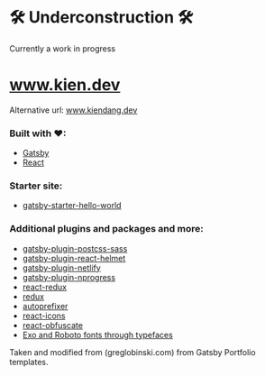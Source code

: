 # 🛠 Underconstruction 🛠

Currently a work in progress

# www.kien.dev

Alternative url: www.kiendang.dev

### Built with ♥:

- [Gatsby](https://github.com/gatsbyjs/gatsby)
- [React](https://github.com/facebook/react)

### Starter site:

- [gatsby-starter-hello-world](https://github.com/gatsbyjs/gatsby-starter-hello-world)

### Additional plugins and packages and more:

- [gatsby-plugin-postcss-sass](https://github.com/gatsbyjs/gatsby/tree/master/packages/gatsby-plugin-postcss-sass)
- [gatsby-plugin-react-helmet](https://github.com/gatsbyjs/gatsby/tree/master/packages/gatsby-plugin-react-helmet)
- [gatsby-plugin-netlify](https://github.com/gatsbyjs/gatsby/tree/master/packages/gatsby-plugin-netlify)
- [gatsby-plugin-nprogress](https://github.com/gatsbyjs/gatsby/tree/master/packages/gatsby-plugin-nprogress)
- [react-redux](https://github.com/reactjs/react-redux)
- [redux](https://github.com/reactjs/redux)
- [autoprefixer](https://github.com/postcss/autoprefixer)
- [react-icons](https://github.com/gorangajic/react-icons)
- [react-obfuscate](https://github.com/coston/react-obfuscate)
- [Exo and Roboto fonts through typefaces](https://github.com/KyleAMathews/typefaces)

Taken and modified from (greglobinski.com) from Gatsby Portfolio templates.
